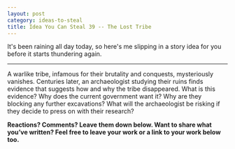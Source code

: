 ```yaml
---
layout: post
category: ideas-to-steal
title: Idea You Can Steal 39 -- The Lost Tribe
---
```


It's been raining all day today, so here's me slipping in a story idea for you before it starts thundering again.

<!--excerpt-->

---------------------------

A warlike tribe, infamous for their brutality and conquests, mysteriously vanishes. Centuries later, an archaeologist studying their ruins finds evidence that suggests how and why the tribe disappeared. What is this evidence? Why does the current government want it? Why are they blocking any further excavations? What will the archaeologist be risking if they decide to press on with their research?

**Reactions? Comments? Leave them down below. Want to share what you’ve written? Feel free to leave your work or a link to your work below too.**
